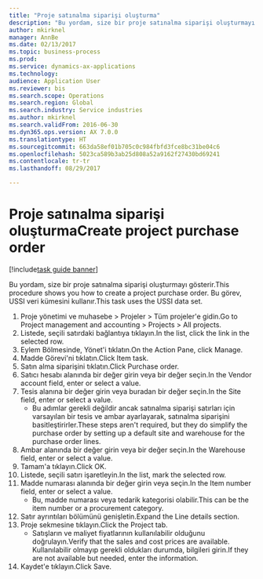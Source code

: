 ```yaml
--- 
title: "Proje satınalma siparişi oluşturma"
description: "Bu yordam, size bir proje satınalma siparişi oluşturmayı gösterir."
author: mkirknel
manager: AnnBe
ms.date: 02/13/2017
ms.topic: business-process
ms.prod: 
ms.service: dynamics-ax-applications
ms.technology: 
audience: Application User
ms.reviewer: bis
ms.search.scope: Operations
ms.search.region: Global
ms.search.industry: Service industries
ms.author: mkirknel
ms.search.validFrom: 2016-06-30
ms.dyn365.ops.version: AX 7.0.0
ms.translationtype: HT
ms.sourcegitcommit: 663da58ef01b705c0c984fbfd3fce8bc31be04c6
ms.openlocfilehash: 5023ca589b3ab25d808a52a9162f27430bd69241
ms.contentlocale: tr-tr
ms.lasthandoff: 08/29/2017

---
```

# <a name="create-project-purchase-order"></a><span data-ttu-id="8b568-103">Proje satınalma siparişi oluşturma</span><span class="sxs-lookup"><span data-stu-id="8b568-103">Create project purchase order</span></span>

[!include[task guide banner](../../includes/task-guide-banner.md)]

<span data-ttu-id="8b568-104">Bu yordam, size bir proje satınalma siparişi oluşturmayı gösterir.</span><span class="sxs-lookup"><span data-stu-id="8b568-104">This procedure shows you how to create a project purchase order.</span></span> <span data-ttu-id="8b568-105">Bu görev, USSI veri kümesini kullanır.</span><span class="sxs-lookup"><span data-stu-id="8b568-105">This task uses the USSI data set.</span></span>

1. <span data-ttu-id="8b568-106">Proje yönetimi ve muhasebe > Projeler > Tüm projeler'e gidin.</span><span class="sxs-lookup"><span data-stu-id="8b568-106">Go to Project management and accounting > Projects > All projects.</span></span>
2. <span data-ttu-id="8b568-107">Listede, seçili satırdaki bağlantıya tıklayın.</span><span class="sxs-lookup"><span data-stu-id="8b568-107">In the list, click the link in the selected row.</span></span>
3. <span data-ttu-id="8b568-108">Eylem Bölmesinde, Yönet'i tıklatın.</span><span class="sxs-lookup"><span data-stu-id="8b568-108">On the Action Pane, click Manage.</span></span>
4. <span data-ttu-id="8b568-109">Madde Görevi'ni tıklatın.</span><span class="sxs-lookup"><span data-stu-id="8b568-109">Click Item task.</span></span>
5. <span data-ttu-id="8b568-110">Satın alma siparişini tıklatın.</span><span class="sxs-lookup"><span data-stu-id="8b568-110">Click Purchase order.</span></span>
6. <span data-ttu-id="8b568-111">Satıcı hesabı alanında bir değer girin veya bir değer seçin.</span><span class="sxs-lookup"><span data-stu-id="8b568-111">In the Vendor account field, enter or select a value.</span></span>
7. <span data-ttu-id="8b568-112">Tesis alanına bir değer girin veya buradan bir değer seçin.</span><span class="sxs-lookup"><span data-stu-id="8b568-112">In the Site field, enter or select a value.</span></span>
    * <span data-ttu-id="8b568-113">Bu adımlar gerekli değildir ancak satınalma siparişi satırları için varsayılan bir tesis ve ambar ayarlayarak, satınalma siparişini basitleştirirler.</span><span class="sxs-lookup"><span data-stu-id="8b568-113">These steps aren't required, but they do simplify the purchase order by setting up a default site and warehouse for the purchase order lines.</span></span>  
8. <span data-ttu-id="8b568-114">Ambar alanında bir değer girin veya bir değer seçin.</span><span class="sxs-lookup"><span data-stu-id="8b568-114">In the Warehouse field, enter or select a value.</span></span>
9. <span data-ttu-id="8b568-115">Tamam'a tıklayın.</span><span class="sxs-lookup"><span data-stu-id="8b568-115">Click OK.</span></span>
10. <span data-ttu-id="8b568-116">Listede, seçili satırı işaretleyin.</span><span class="sxs-lookup"><span data-stu-id="8b568-116">In the list, mark the selected row.</span></span>
11. <span data-ttu-id="8b568-117">Madde numarası alanında bir değer girin veya seçin.</span><span class="sxs-lookup"><span data-stu-id="8b568-117">In the Item number field, enter or select a value.</span></span>
    * <span data-ttu-id="8b568-118">Bu, madde numarası veya tedarik kategorisi olabilir.</span><span class="sxs-lookup"><span data-stu-id="8b568-118">This can be the item number or a procurement category.</span></span>  
12. <span data-ttu-id="8b568-119">Satır ayrıntıları bölümünü genişletin.</span><span class="sxs-lookup"><span data-stu-id="8b568-119">Expand the Line details section.</span></span>
13. <span data-ttu-id="8b568-120">Proje sekmesine tıklayın.</span><span class="sxs-lookup"><span data-stu-id="8b568-120">Click the Project tab.</span></span>
    * <span data-ttu-id="8b568-121">Satışların ve maliyet fiyatlarının kullanılabilir olduğunu doğrulayın.</span><span class="sxs-lookup"><span data-stu-id="8b568-121">Verify that the sales and cost prices are available.</span></span> <span data-ttu-id="8b568-122">Kullanılabilir olmayıp gerekli oldukları durumda, bilgileri girin.</span><span class="sxs-lookup"><span data-stu-id="8b568-122">If they are not available but needed, enter the information.</span></span>  
14. <span data-ttu-id="8b568-123">Kaydet'e tıklayın.</span><span class="sxs-lookup"><span data-stu-id="8b568-123">Click Save.</span></span>


